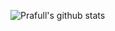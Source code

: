 ![Prafull's github stats](https://github-readme-stats.vercel.app/api?username=prafull01&hide=stars&theme=radical&show_icons=true)
